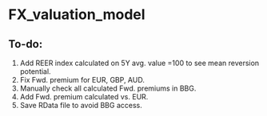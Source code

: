 # FX_valuation_model

## To-do:
1. Add REER index calculated on 5Y avg. value =100 to see mean reversion potential.
2. Fix Fwd. premium for EUR, GBP, AUD.
3. Manually check all calculated Fwd. premiums in BBG.
4. Add Fwd. premium calculated vs. EUR.
5. Save RData file to avoid BBG access.

